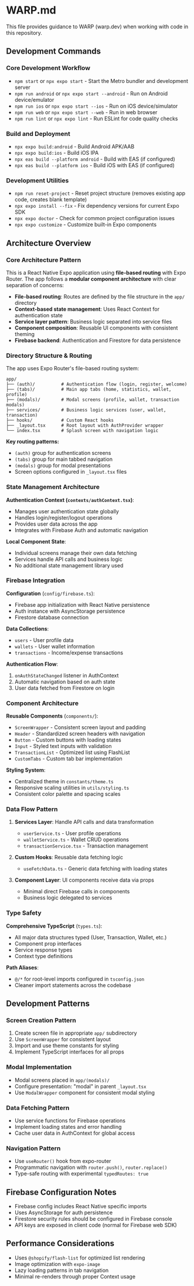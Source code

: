 # WARP.md

This file provides guidance to WARP (warp.dev) when working with code in this repository.

## Development Commands

### Core Development Workflow
- `npm start` or `npx expo start` - Start the Metro bundler and development server
- `npm run android` or `npx expo start --android` - Run on Android device/emulator
- `npm run ios` or `npx expo start --ios` - Run on iOS device/simulator  
- `npm run web` or `npx expo start --web` - Run in web browser
- `npm run lint` or `npx expo lint` - Run ESLint for code quality checks

### Build and Deployment
- `npx expo build:android` - Build Android APK/AAB
- `npx expo build:ios` - Build iOS IPA
- `npx eas build --platform android` - Build with EAS (if configured)
- `npx eas build --platform ios` - Build iOS with EAS (if configured)

### Development Utilities
- `npm run reset-project` - Reset project structure (removes existing app code, creates blank template)
- `npx expo install --fix` - Fix dependency versions for current Expo SDK
- `npx expo doctor` - Check for common project configuration issues
- `npx expo customize` - Customize built-in Expo components

## Architecture Overview

### Core Architecture Pattern
This is a React Native Expo application using **file-based routing** with Expo Router. The app follows a **modular component architecture** with clear separation of concerns:

- **File-based routing**: Routes are defined by the file structure in the `app/` directory
- **Context-based state management**: Uses React Context for authentication state
- **Service layer pattern**: Business logic separated into service files
- **Component composition**: Reusable UI components with consistent theming
- **Firebase backend**: Authentication and Firestore for data persistence

### Directory Structure & Routing

The app uses Expo Router's file-based routing system:

```
app/
├── (auth)/          # Authentication flow (login, register, welcome)
├── (tabs)/          # Main app tabs (home, statistics, wallet, profile)
├── (modals)/        # Modal screens (profile, wallet, transaction modals)
├── services/        # Business logic services (user, wallet, transaction)
├── hooks/           # Custom React hooks
├── _layout.tsx      # Root layout with AuthProvider wrapper
└── index.tsx        # Splash screen with navigation logic
```

**Key routing patterns:**
- `(auth)` group for authentication screens
- `(tabs)` group for main tabbed navigation  
- `(modals)` group for modal presentations
- Screen options configured in `_layout.tsx` files

### State Management Architecture

**Authentication Context (`contexts/authContext.tsx`)**:
- Manages user authentication state globally
- Handles login/register/logout operations
- Provides user data across the app
- Integrates with Firebase Auth and automatic navigation

**Local Component State**:
- Individual screens manage their own data fetching
- Services handle API calls and business logic
- No additional state management library used

### Firebase Integration

**Configuration** (`config/firebase.ts`):
- Firebase app initialization with React Native persistence
- Auth instance with AsyncStorage persistence
- Firestore database connection

**Data Collections**:
- `users` - User profile data
- `wallets` - User wallet information
- `transactions` - Income/expense transactions

**Authentication Flow**:
1. `onAuthStateChanged` listener in AuthContext
2. Automatic navigation based on auth state
3. User data fetched from Firestore on login

### Component Architecture

**Reusable Components** (`components/`):
- `ScreenWrapper` - Consistent screen layout and padding
- `Header` - Standardized screen headers with navigation
- `Button` - Custom buttons with loading states
- `Input` - Styled text inputs with validation
- `TransactionList` - Optimized list using FlashList
- `CustomTabs` - Custom tab bar implementation

**Styling System**:
- Centralized theme in `constants/theme.ts`
- Responsive scaling utilities in `utils/styling.ts`
- Consistent color palette and spacing scales

### Data Flow Pattern

1. **Services Layer**: Handle API calls and data transformation
   - `userService.ts` - User profile operations
   - `walletService.ts` - Wallet CRUD operations
   - `transactionService.tsx` - Transaction management

2. **Custom Hooks**: Reusable data fetching logic
   - `useFetchData.ts` - Generic data fetching with loading states

3. **Component Layer**: UI components receive data via props
   - Minimal direct Firebase calls in components
   - Business logic delegated to services

### Type Safety

**Comprehensive TypeScript** (`types.ts`):
- All major data structures typed (User, Transaction, Wallet, etc.)
- Component prop interfaces
- Service response types
- Context type definitions

**Path Aliases**:
- `@/*` for root-level imports configured in `tsconfig.json`
- Cleaner import statements across the codebase

## Development Patterns

### Screen Creation Pattern
1. Create screen file in appropriate `app/` subdirectory
2. Use `ScreenWrapper` for consistent layout
3. Import and use theme constants for styling
4. Implement TypeScript interfaces for all props

### Modal Implementation
- Modal screens placed in `app/(modals)/`
- Configure presentation: "modal" in parent `_layout.tsx`
- Use `ModalWrapper` component for consistent modal styling

### Data Fetching Pattern
- Use service functions for Firebase operations
- Implement loading states and error handling
- Cache user data in AuthContext for global access

### Navigation Pattern
- Use `useRouter()` hook from expo-router
- Programmatic navigation with `router.push()`, `router.replace()`
- Type-safe routing with experimental `typedRoutes: true`

## Firebase Configuration Notes

- Firebase config includes React Native specific imports
- Uses AsyncStorage for auth persistence
- Firestore security rules should be configured in Firebase console
- API keys are exposed in client code (normal for Firebase web SDK)

## Performance Considerations

- Uses `@shopify/flash-list` for optimized list rendering
- Image optimization with `expo-image`
- Lazy loading patterns in tab navigation
- Minimal re-renders through proper Context usage